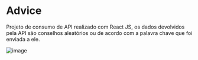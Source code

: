 # Advice

Projeto de consumo de API realizado com React JS, os dados devolvidos pela API são conselhos aleatórios ou de acordo com a palavra chave que foi enviada a ele.

![image](https://user-images.githubusercontent.com/71454293/169425712-e714582f-890b-41f4-aad7-c357b75cbc50.png)
